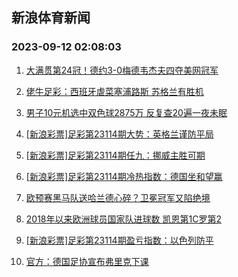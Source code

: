 ## 新浪体育新闻 
### 2023-09-12 02:08:03

1. [大满贯第24冠！德约3-0梅德韦杰夫四夺美网冠军](https://sports.sina.com.cn/tennis/atp/2023-09-11/doc-imzmhtpr0941198.shtml)

2. [佬牛足彩：西班牙虐菜塞浦路斯 苏格兰有胜机](https://sports.sina.com.cn/l/2023-09-11/doc-imzmhxvf9068145.shtml)

3. [男子10元机选中双色球2875万 反复查20遍一夜未眠](https://sports.sina.com.cn/l/2023-09-11/doc-imzmhtpr0941068.shtml)

4. [[新浪彩票]足彩第23114期大势：英格兰谨防平局](https://sports.sina.com.cn/l/2023-09-11/doc-imzmhtpn2621117.shtml)

5. [[新浪彩票]足彩第23114期任九：挪威主胜可期](https://sports.sina.com.cn/l/2023-09-11/doc-imzmhtpr0943108.shtml)

6. [[新浪彩票]足彩第23114期冷热指数：德国坐和望赢](https://sports.sina.com.cn/l/2023-09-11/doc-imzmhtpn2622267.shtml)

7. [欧预赛黑马队送哈兰德心碎？卫冕冠军又陷绝境](https://sports.sina.com.cn/l/2023-09-11/doc-imzmiecm0741139.shtml)

8. [2018年以来欧洲球员国家队进球数 凯恩第1C罗第2](https://sports.sina.com.cn/global/germany/2023-09-11/doc-imzmhxvk2513641.shtml)

9. [[新浪彩票]足彩第23114期盈亏指数：以色列防平](https://sports.sina.com.cn/l/2023-09-11/doc-imzmhtpn2622091.shtml)

10. [官方：德国足协宣布弗里克下课](https://sports.sina.com.cn/global/germany/2023-09-11/doc-imzmhtpr0938202.shtml)


